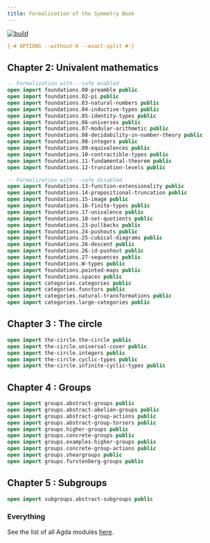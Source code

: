 ```yaml
---
title: Formalisation of the Symmetry Book
---
```


[![build](https://github.com/UniMath/SymmetryBookFormalization/actions/workflows/ci.yaml/badge.svg?branch=master)](https://github.com/UniMath/SymmetryBookFormalization/actions/workflows/ci.yaml)


```agda
{-# OPTIONS --without-K --exact-split #-}
```

## Chapter 2: Univalent mathematics


```agda
-- Formalization with --safe enabled
open import foundations.00-preamble public
open import foundations.02-pi public
open import foundations.03-natural-numbers public
open import foundations.04-inductive-types public
open import foundations.05-identity-types public
open import foundations.06-universes public
open import foundations.07-modular-arithmetic public
open import foundations.08-decidability-in-number-theory public
open import foundations.08-integers public
open import foundations.09-equivalences public
open import foundations.10-contractible-types public
open import foundations.11-fundamental-theorem public
open import foundations.12-truncation-levels public

-- Formalization with --safe disabled
open import foundations.13-function-extensionality public
open import foundations.14-propositional-truncation public
open import foundations.15-image public
open import foundations.16-finite-types public
open import foundations.17-univalence public
open import foundations.18-set-quotients public
open import foundations.23-pullbacks public
open import foundations.24-pushouts public
open import foundations.25-cubical-diagrams public
open import foundations.26-descent public
open import foundations.26-id-pushout public
open import foundations.27-sequences public
open import foundations.W-types public
open import foundations.pointed-maps public
open import foundations.spaces public
open import categories.categories public
open import categories.functors public
open import categories.natural-transformations public
open import categories.large-categories public
```

## Chapter 3 : The circle

```agda
open import the-circle.the-circle public
open import the-circle.universal-cover public
open import the-circle.integers public
open import the-circle.cyclic-types public
open import the-circle.infinite-cyclic-types public
```

## Chapter 4 : Groups 

```agda
open import groups.abstract-groups public
open import groups.abstract-abelian-groups public
open import groups.abstract-group-actions public
open import groups.abstract-group-torsors public
open import groups.higher-groups public
open import groups.concrete-groups public
open import groups.examples-higher-groups public
open import groups.concrete-group-actions public
open import groups.sheargroups public
open import groups.furstenberg-groups public
```

## Chapter 5 : Subgroups

```agda
open import subgroups.abstract-subgroups public
```

### Everything

See the list of all Agda modules [here](everything.html).

